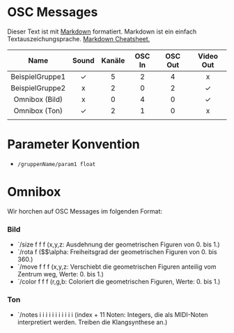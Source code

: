 OSC Messages
============

Dieser Text ist mit [Markdown](https://de.wikipedia.org/wiki/Markdown) formatiert.
Markdown ist ein einfach Textauszeichungsprache.
[Markdown Cheatsheet.](https://github.com/adam-p/markdown-here/wiki/Markdown-Cheatsheet)


|      Name       | Sound | Kanäle | OSC In | OSC Out | Video Out |
|:---------------:|:-----:|:------:|:------:|:-------:|:---------:|
| BeispielGruppe1 |   ✓   |   5    |    2   |    4    |     x     |
| BeispielGruppe2 |   x   |   2    |    0   |    2    |     ✓     |
| Omnibox (Bild)  |   x   |   0    |    4   |    0    |     ✓     |
| Omnibox (Ton)   |   ✓   |   2    |    1   |    0    |     x     |
|                 |       |        |        |         |           |


Parameter Konvention
====================

* `/gruppenName/param1 float`


Omnibox
===============

Wir horchen auf OSC Messages im folgenden Format:

### Bild

 * `/size f f f     (x,y,z: Ausdehnung der geometrischen Figuren von 0. bis 1.)
 * `/rota f         ($$\alpha: Freiheitsgrad der geometrischen Figuren von 0. bis 360.)
 * `/move f f f     (x,y,z: Verschiebt die geometrischen Figuren anteilig vom Zentrum weg, Werte: 0. bis 1.)
 * `/color f f f     (r,g,b: Coloriert die geometrischen Figuren, Werte: 0. bis 1.)

### Ton

 * `/notes i i i i i i i i i i i (index + 11 Noten: Integers, die als MIDI-Noten interpretiert werden. Treiben die Klangsynthese an.)
 
